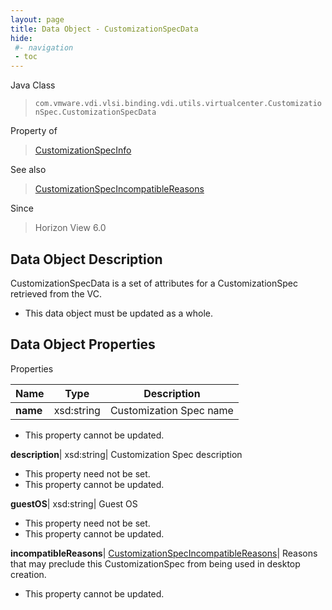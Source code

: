 ```yaml
---
layout: page
title: Data Object - CustomizationSpecData
hide:
 #- navigation
 - toc
---
```






Java Class  
> `com.vmware.vdi.vlsi.binding.vdi.utils.virtualcenter.CustomizationSpec.CustomizationSpecData`

Property of  
> [CustomizationSpecInfo](vdi.utils.virtualcenter.CustomizationSpec.CustomizationSpecInfo.md#field_detail)

See also  
> [CustomizationSpecIncompatibleReasons](vdi.utils.virtualcenter.CustomizationSpec.CustomizationSpecIncompatibleReasons.md)

Since  
> Horizon View 6.0


## Data Object Description 

CustomizationSpecData is a set of attributes for a CustomizationSpec retrieved from the VC. 

  * This data object must be updated as a whole.



## Data Object Properties

Properties

Name |  Type |  Description   
---|---|---  
**name**|  xsd:string|  Customization Spec name   


* This property cannot be updated.

  
**description**|  xsd:string|  Customization Spec description   


* This property need not be set.
* This property cannot be updated.

  
**guestOS**|  xsd:string|  Guest OS   


* This property need not be set.
* This property cannot be updated.

  
**incompatibleReasons**| [CustomizationSpecIncompatibleReasons](vdi.utils.virtualcenter.CustomizationSpec.CustomizationSpecIncompatibleReasons.md)|  Reasons that may preclude this CustomizationSpec from being used in desktop creation.   


* This property cannot be updated.

  
  
  
   
  
  
